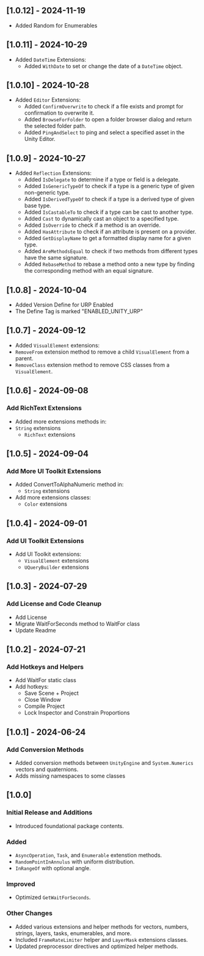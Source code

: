 ## [1.0.12] - 2024-11-19
- Added Random for Enumerables

## [1.0.11] - 2024-10-29
- Added `DateTime` Extensions:
  - Added `WithDate` to set or change the date of a `DateTime` object.

## [1.0.10] - 2024-10-28
- Added `Editor` Extensions:
  - Added `ConfirmOverwrite` to check if a file exists and prompt for confirmation to overwrite it.
  - Added `BrowseForFolder` to open a folder browser dialog and return the selected folder path.
  - Added `PingAndSelect` to ping and select a specified asset in the Unity Editor.

## [1.0.9] - 2024-10-27
- Added `Reflection` Extensions:
  - Added `IsDelegate` to determine if a type or field is a delegate.
  - Added `IsGenericTypeOf` to check if a type is a generic type of given non-generic type.
  - Added `IsDerivedTypeOf` to check if a type is a derived type of given base type.
  - Added `IsCastableTo` to check if a type can be cast to another type.
  - Added `Cast` to dynamically cast an object to a specified type.
  - Added `IsOverride` to check if a method is an override.
  - Added `HasAttribute` to check if an attribute is present on a provider.
  - Added `GetDisplayName` to get a formatted display name for a given type.
  - Added `AreMethodsEqual` to check if two methods from different types have the same signature.
  - Added `RebaseMethod` to rebase a method onto a new type by finding the corresponding method with an equal signature.

## [1.0.8] - 2024-10-04
- Added Version Define for URP Enabled
- The Define Tag is marked "ENABLED_UNITY_URP"

## [1.0.7] - 2024-09-12
- Added `VisualElement` extensions:
- `RemoveFrom` extension method to remove a child `VisualElement` from a parent.
- `RemoveClass` extension method to remove CSS classes from a `VisualElement`.

## [1.0.6] - 2024-09-08
### Add RichText Extensions
- Added more extensions methods in:
- `String` extensions
  - `RichText` extensions

## [1.0.5] - 2024-09-04
### Add More UI Toolkit Extensions
- Added ConvertToAlphaNumeric method in:
  - `String` extensions
- Add more extensions classes:
  - `Color` extensions

## [1.0.4] - 2024-09-01
### Add UI Toolkit Extensions
- Add UI Toolkit extensions:
    - `VisualElement` extensions
    - `UQueryBuilder` extensions

## [1.0.3] - 2024-07-29
### Add License and Code Cleanup
- Add License
- Migrate WaitForSeconds method to WaitFor class
- Update Readme

## [1.0.2] - 2024-07-21
### Add Hotkeys and Helpers
- Add WaitFor static class
- Add hotkeys:
    - Save Scene + Project
    - Close Window
    - Compile Project
    - Lock Inspector and Constrain Proportions

## [1.0.1] - 2024-06-24
### Add Conversion Methods
- Added conversion methods between `UnityEngine` and `System.Numerics` vectors and quaternions.
- Adds missing namespaces to some classes

## [1.0.0]
### Initial Release and Additions
- Introduced foundational package contents.

### Added
- `AsyncOperation`, `Task`, and `Enumerable` extenstion methods.
- `RandomPointInAnnulus` with uniform distribution.
- `InRangeOf` with optional angle.

### Improved
- Optimized `GetWaitForSeconds`.

### Other Changes
- Added various extensions and helper methods for vectors, numbers, strings, layers, tasks, enumerables, and more.
- Included `FrameRateLimiter` helper and `LayerMask` extensions classes.
- Updated preprocessor directives and optimized helper methods.
